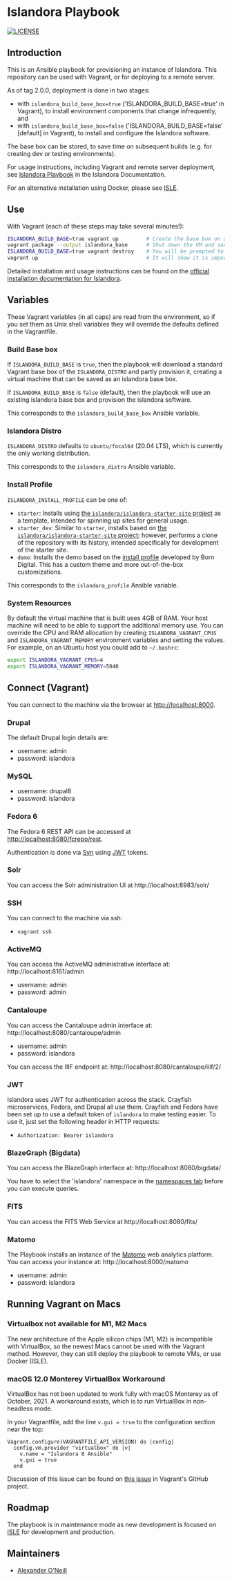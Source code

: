 # Islandora Playbook
[![LICENSE](https://img.shields.io/badge/license-MIT-blue.svg?style=flat-square)](./LICENSE)

## Introduction

This is an Ansible playbook for provisioning an instance of Islandora. This repository can be used with Vagrant, or for deploying to a remote server.

As of tag 2.0.0, deployment is done in two stages:
* with `islandora_build_base_box=true` ('ISLANDORA_BUILD_BASE=true' in Vagrant), to install environment components that change infrequently, and
* with `islandora_build_base_box=false` ('ISLANDORA_BUILD_BASE=false' [default] in Vagrant), to install and configure the Islandora software.

The base box can be stored, to save time on subsequent builds (e.g. for creating dev or testing environments).

For usage instructions, including Vagrant and remote server deployment, see [Islandora Playbook](https://islandora.github.io/documentation/installation/playbook) in the Islandora Documentation.

For an alternative installation using Docker, please see [ISLE](https://islandora.github.io/documentation/installation/docker-introduction/).


## Use

With Vagrant (each of these steps may take several minutes!):

```bash
ISLANDORA_BUILD_BASE=true vagrant up         # Create the base box on a bare Ubuntu.
vagrant package --output islandora_base      # Shut down the VM and save it as a file, islandora_base, which is created in this directory.
ISLANDORA_BUILD_BASE=true vagrant destroy    # You will be prompted to enter 'y' to destroy the base box VM
vagrant up                                   # It will show it is importing the islandora_base base box, then will provision Islandora.
```

Detailed installation and usage instructions can be found on the [official installation documentation for Islandora](https://islandora.github.io/documentation/installation/playbook/).


## Variables

These Vagrant variables (in all caps) are read from the environment, so if you set them as Unix shell variables they will override the defaults defined in the Vagrantfile.

### Build Base box

If `ISLANDORA_BUILD_BASE` is `true`, then the playbook will download a standard Vagrant base box of the `ISLANDORA_DISTRO` and partly provision it, creating a virtual machine that can be saved as an islandora base box.

If `ISLANDORA_BUILD_BASE` is `false` (default), then the playbook will use an existing islandora base box and provision the islandora software.

This corresponds to the `islandora_build_base_box` Ansible variable.

### Islandora Distro

`ISLANDORA_DISTRO` defaults to `ubuntu/focal64` (20.04 LTS), which is currently the only working distribution. 

This corresponds to the `islandora_distro` Ansible variable.

### Install Profile

`ISLANDORA_INSTALL_PROFILE` can be one of:

* `starter`: Installs using [the `islandora/islandora-starter-site` project](https://github.com/Islandora/islandora-starter-site/) as a template, intended for spinning up sites for general usage.
* `starter_dev`: Similar to `starter`, installs based on [the `islandora/islandora-starter-site` project](https://github.com/Islandora/islandora-starter-site/); however, performs a clone of the repository with its history, intended specifically for development of the starter site.
* `demo`: Installs the demo based on the [install profile](https://github.com/Islandora-Devops/islandora_install_profile_demo) developed by Born Digital. This has a custom theme and more out-of-the-box customizations.

This corresponds to the `islandora_profile` Ansible variable.

### System Resources

By default the virtual machine that is built uses 4GB of RAM. Your host machine will need to be able to support the additional memory use. You can override the CPU and RAM allocation by creating `ISLANDORA_VAGRANT_CPUS` and `ISLANDORA_VAGRANT_MEMORY` environment variables and setting the values. For example, on an Ubuntu host you could add to `~/.bashrc`:

```bash
export ISLANDORA_VAGRANT_CPUS=4
export ISLANDORA_VAGRANT_MEMORY=5040
```

## Connect (Vagrant)

You can connect to the machine via the browser at [http://localhost:8000](http://localhost:8000).

### Drupal

The default Drupal login details are:

  * username: admin
  * password: islandora

### MySQL

  * username: drupal8
  * password: islandora

### Fedora 6

The Fedora 6 REST API can be accessed at [http://localhost:8080/fcrepo/rest](http://localhost:8080/fcrepo/rest).

Authentication is done via [Syn](https://github.com/Islandora/Syn) using [JWT](https://jwt.io) tokens.

### Solr

You can access the Solr administration UI at http://localhost:8983/solr/

### SSH

You can connect to the machine via ssh:

  * `vagrant ssh`

### ActiveMQ

You can access the ActiveMQ administrative interface at: http://localhost:8161/admin

  * username: admin
  * password: admin


### Cantaloupe

You can access the Cantaloupe admin interface at: http://localhost:8080/cantaloupe/admin

  * username: admin
  * password: islandora

You can access the IIIF endpoint at: http://localhost:8080/cantaloupe/iiif/2/

### JWT

Islandora uses JWT for authentication across the stack. Crayfish microservices, Fedora, and Drupal all use them.
Crayfish and Fedora have been set up to use a default token of `islandora` to make testing easier. To use it, just set
the following header in HTTP requests:

  * `Authorization: Bearer islandora`

### BlazeGraph (Bigdata)

You can access the BlazeGraph interface at: http://localhost:8080/bigdata/

You have to select the 'islandora' namespace in the [namespaces tab](http://localhost:8080/bigdata/#namespaces) before you can execute queries.

### FITS

You can access the FITS Web Service at http://localhost:8080/fits/

### Matomo

The Playbook installs an instance of the [Matomo](https://matomo.org/) web analytics platform. You can access your instance at: http://localhost:8000/matomo

  * username: admin
  * password: islandora


## Running Vagrant on Macs

### Virtualbox not available for M1, M2 Macs

The new architecture of the Apple silicon chips (M1, M2) is incompatible with VirtualBox,
so the newest Macs cannot be used with the Vagrant method. However, they can still deploy
the playbook to remote VMs, or use Docker (ISLE).

### macOS 12.0 Monterey VirtualBox Workaround

VirtualBox has not been updated to work fully with macOS Monterey as of October, 2021.
A workaround exists, which is to run VirtualBox in non-headless mode.

In your Vagrantfile, add the line `v.gui = true` to the configuration section near the top:

```
Vagrant.configure(VAGRANTFILE_API_VERSION) do |config|
  config.vm.provider "virtualbox" do |v|
    v.name = "Islandora 8 Ansible"
    v.gui = true
  end
```

Discussion of this issue can be found on [this issue](https://github.com/hashicorp/vagrant/issues/12557
) in Vagrant's GitHub project.


## Roadmap

The playbook is in maintenance mode as new development is focused on [ISLE](https://islandora.github.io/documentation/installation/docker-compose/) for development and production.

## Maintainers

* [Alexander O'Neill](https://github.com/alxp)
